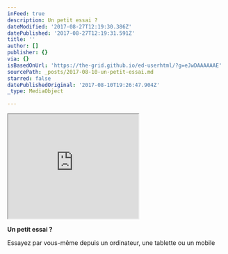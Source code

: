 ```yaml
---
inFeed: true
description: Un petit essai ?
dateModified: '2017-08-27T12:19:30.386Z'
datePublished: '2017-08-27T12:19:31.591Z'
title: ''
author: []
publisher: {}
via: {}
isBasedOnUrl: 'https://the-grid.github.io/ed-userhtml/?g=eJwDAAAAAAE'
sourcePath: _posts/2017-08-10-un-petit-essai.md
starred: false
datePublishedOriginal: '2017-08-10T19:26:47.904Z'
_type: MediaObject

---
```

<iframe src="https://the-grid.github.io/ed-userhtml/?g=eJyVUrFu2zAQ3fUVBBfbgCLZalw5tGUgBTp06NKhQ5eAIk_SNRQpkCcbrpF_L20l8ZAu3Yh37957d8edQfvMPJiKBzoZCB0AcdZ5aCreEQ1B5LkMASjcKW2zP9i24DLl-vxQ3AWStYH8DQyBs3yf7ILyOBALXv23xu_A97t8EnhX2h-kZxPhSQ4Dq5iFI_t1BR4HzH4W2eMwGFSS0Nn5mdwzWMH9ag26LJuHUn9Wm9W6KO-bsn6AzaaQ9WZd85QdofakngJ5kD3aVjDyI7wsth8zMJbcImTRhscefYoizWjV1XjBzsklqgflvAb_r6A_XmvzMxjowZJg2qnx8spaoK8T-OX0TV8MJi5fpJLIB8HO1MW6YLPvaLGXBgPN0iNq6sSnYpl2gG1HorhfptY1RoZuGiiVxrjjOBgntWikCZAG7EcjCV4JhD0Y7DHGWS1f4gKSN_NMxuEOkTmP4KVwW02y03hgqKtbUnb9RdWsiVYkrLOw7aVv0Qo5ktvO4nFjz_4vKR_b4A" height="240" style=""></iframe>

**Un petit essai ?**

Essayez par vous-même depuis un ordinateur, une tablette ou un mobile